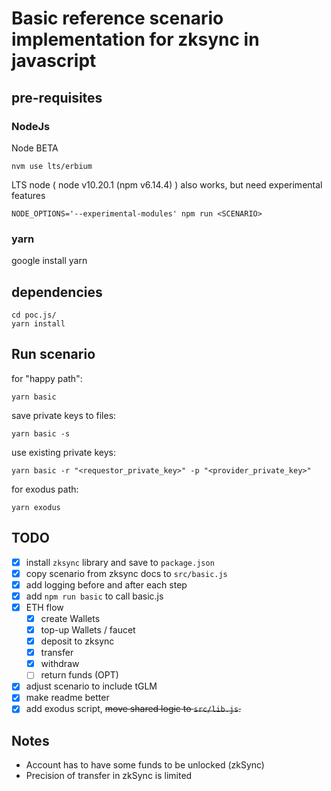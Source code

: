# Basic reference scenario implementation for zksync in javascript

## pre-requisites

### NodeJs

Node BETA

```
nvm use lts/erbium
```

LTS node ( node v10.20.1 (npm v6.14.4) ) also works, but need experimental features

```
NODE_OPTIONS='--experimental-modules' npm run <SCENARIO>
```

### yarn

google install yarn

## dependencies

```
cd poc.js/
yarn install
```

## Run scenario

for "happy path":

```console
yarn basic
```

save private keys to files:

 ```console
yarn basic -s
```

use existing private keys:

```console
yarn basic -r "<requestor_private_key>" -p "<provider_private_key>"
```

for exodus path:

```console
yarn exodus
```

## TODO

- [x] install `zksync` library and save to `package.json`
- [x] copy scenario from zksync docs to `src/basic.js`
- [x] add logging before and after each step
- [x] add `npm run basic` to call basic.js
- [x] ETH flow
  - [x] create Wallets
  - [x] top-up Wallets / faucet
  - [x] deposit to zksync
  - [x] transfer
  - [x] withdraw
  - [ ] return funds (OPT)
- [x] adjust scenario to include tGLM
- [x] make readme better
- [x] add exodus script, ~~move shared logic to `src/lib.js`.~~

## Notes

- Account has to have some funds to be unlocked (zkSync)
- Precision of transfer in zkSync is limited
